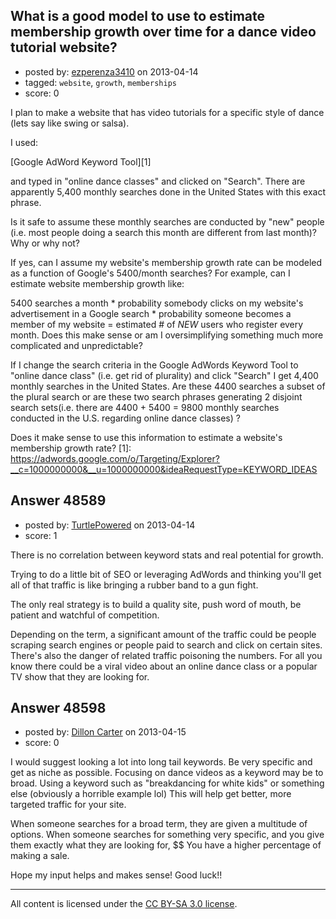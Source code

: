 ## What is a good model to use to estimate membership growth over time for a dance video tutorial website?

- posted by: [ezperenza3410](https://stackexchange.com/users/-1/25871-ezperenza3410) on 2013-04-14
- tagged: `website`, `growth`, `memberships`
- score: 0

I plan to make a website that has video tutorials for a specific style of dance (lets say like swing or salsa).  

I used: 

[Google AdWord Keyword Tool][1]

and typed in "online dance classes" and clicked on "Search".  There are apparently 5,400 monthly searches done in the United States with this exact phrase.  

Is it safe to assume these monthly searches are conducted by "new" people (i.e. most people doing a search this month are different from last month)? Why or why not?

If yes, can I assume my website's membership growth rate can be modeled as a function of Google's 5400/month searches?   For example, can I estimate website membership growth like:

5400 searches a month * probability somebody clicks on my website's advertisement in a Google search * probability someone becomes a member of my website = estimated # of *NEW* users who register every month.  Does this make sense or am I oversimplifying something much more complicated and unpredictable?

If I change the search criteria in the Google AdWords Keyword Tool to "online dance class" (i.e. get rid of plurality) and click "Search" I get 4,400 monthly searches in the United States.  Are these 4400 searches a subset of the plural search or are these  two search phrases generating 2 disjoint search sets(i.e. there are 4400 + 5400 = 9800 monthly searches conducted in the U.S. regarding online dance classes) ?

Does it make sense to use this information to estimate a website's membership growth rate?
  [1]: https://adwords.google.com/o/Targeting/Explorer?__c=1000000000&__u=1000000000&ideaRequestType=KEYWORD_IDEAS


## Answer 48589

- posted by: [TurtlePowered](https://stackexchange.com/users/-1/25868-turtlepowered) on 2013-04-14
- score: 1

There is no correlation between keyword stats and real potential for growth.

Trying to do a little bit of SEO or leveraging AdWords and thinking you'll get all of that traffic is like bringing a rubber band to a gun fight. 

The only real strategy is to build a quality site, push word of mouth, be patient and watchful of competition.

Depending on the term, a significant amount of the traffic could be people scraping search engines or people paid to search and click on certain sites.  There's also the danger of related traffic poisoning the numbers.  For all you know there could be a viral video about an online dance class or a popular TV show that they are looking for.





## Answer 48598

- posted by: [Dillon Carter](https://stackexchange.com/users/-1/25829-dillon-carter) on 2013-04-15
- score: 0

I would suggest looking a lot into long tail keywords. Be very specific and get as niche as possible. Focusing on dance videos as a keyword may be  to broad. Using a keyword such as "breakdancing for white kids" or something else (obviously a horrible example lol) This will help get better, more targeted traffic for your site.

 When someone searches for a broad term, they are given a multitude of options. When someone searches for something very specific, and you give them exactly what they are looking for, $$ You have a higher percentage of making a sale. 

Hope my input helps and makes sense! Good luck!! 



---

All content is licensed under the [CC BY-SA 3.0 license](https://creativecommons.org/licenses/by-sa/3.0/).
